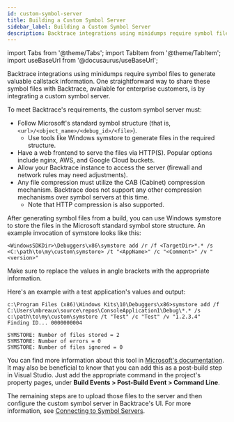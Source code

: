 ```yaml
---
id: custom-symbol-server
title: Building a Custom Symbol Server
sidebar_label: Building a Custom Symbol Server
description: Backtrace integrations using minidumps require symbol files to generate valuable callstack information.
---
```


import Tabs from '@theme/Tabs';
import TabItem from '@theme/TabItem';
import useBaseUrl from '@docusaurus/useBaseUrl';

Backtrace integrations using minidumps require symbol files to generate valuable callstack information. One straightforward way to share these symbol files with Backtrace, available for enterprise customers, is by integrating a custom symbol server.

To meet Backtrace's requirements, the custom symbol server must:

- Follow Microsoft's standard symbol structure (that is, `<url>/<object_name>/<debug_id>/<file>`).
  - Use tools like Windows symstore to generate files in the required structure.
- Have a web frontend to serve the files via HTTP(S). Popular options include nginx, AWS, and Google Cloud buckets.
- Allow your Backtrace instance to access the server (firewall and network rules may need adjustments).
- Any file compression must utilize the CAB (Cabinet) compression mechanism. Backtrace does not support any other compression mechanisms over symbol servers at this time.
  - Note that HTTP compression is also supported.

After generating symbol files from a build, you can use Windows symstore to store the files in the Microsoft standard symbol store structure. An example invocation of symstore looks like this:

```shell
<WindowsSDKDir>\Debuggers\x86\symstore add /r /f <TargetDir>*.* /s <C:\path\to\my\custom\symstore> /t "<AppName>" /c "<Comment>" /v "<version>"
```

Make sure to replace the values in angle brackets with the appropriate information.

Here's an example with a test application's values and output:

```shell
c:\Program Files (x86)\Windows Kits\10\Debuggers\x86>symstore add /f C:\Users\mbreaux\source\repos\ConsoleApplication1\Debug\*.* /s c:\path\to\my\custom\symstore /t "Test" /c "Test" /v "1.2.3.4"
Finding ID... 0000000004

SYMSTORE: Number of files stored = 2
SYMSTORE: Number of errors = 0
SYMSTORE: Number of files ignored = 0
```

You can find more information about this tool in [Microsoft's documentation](https://docs.microsoft.com/en-us/windows/win32/debug/symbol-servers-and-symbol-stores). It may also be beneficial to know that you can add this as a post-build step in Visual Studio. Just add the appropriate command in the project's property pages, under **Build Events > Post-Build Event > Command Line**.

The remaining steps are to upload those files to the server and then configure the custom symbol server in Backtrace's UI. For more information, see [Connecting to Symbol Servers](/error-reporting/project-setup/symbol-servers/).
